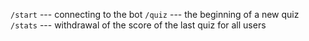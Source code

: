 `/start` --- connecting to the bot
`/quiz` --- the beginning of a new quiz
`/stats` --- withdrawal of the score of the last quiz for all users